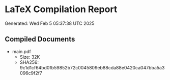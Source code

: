# LaTeX Compilation Report
Generated: Wed Feb  5 05:37:38 UTC 2025
## Compiled Documents
- main.pdf
  - Size: 32K
  - SHA256: 9c1d1cf64bd0fb59852b72c0045809eb88cda88e0420ca047bba5a3096c9f2f7
